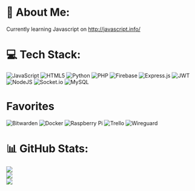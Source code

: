 # 💫 About Me:
Currently learning Javascript on http://javascript.info/


# 💻 Tech Stack:
![JavaScript](https://img.shields.io/badge/javascript-%23323330.svg?style=flat&logo=javascript&logoColor=%23F7DF1E) ![HTML5](https://img.shields.io/badge/html5-%23E34F26.svg?style=flat&logo=html5&logoColor=white) ![Python](https://img.shields.io/badge/python-3670A0?style=flat&logo=python&logoColor=ffdd54) ![PHP](https://img.shields.io/badge/php-%23777BB4.svg?style=flat&logo=php&logoColor=white) ![Firebase](https://img.shields.io/badge/firebase-%23039BE5.svg?style=flat&logo=firebase) ![Express.js](https://img.shields.io/badge/express.js-%23404d59.svg?style=flat&logo=express&logoColor=%2361DAFB) ![JWT](https://img.shields.io/badge/JWT-black?style=flat&logo=JSON%20web%20tokens) ![NodeJS](https://img.shields.io/badge/node.js-6DA55F?style=flat&logo=node.js&logoColor=white) ![Socket.io](https://img.shields.io/badge/Socket.io-black?style=flat&logo=socket.io&badgeColor=010101) ![MySQL](https://img.shields.io/badge/mysql-4479A1.svg?style=flat&logo=mysql&logoColor=white) 

# Favorites
  ![Bitwarden](https://img.shields.io/badge/bitwarden-%23175DDC.svg?style=flat&logo=bitwarden&logoColor=white) 
  ![Docker](https://img.shields.io/badge/docker-%230db7ed.svg?style=flat&logo=docker&logoColor=white)
  ![Raspberry Pi](https://img.shields.io/badge/-Raspberry_Pi-C51A4A?style=flat&logo=Raspberry-Pi)
  ![Trello](https://img.shields.io/badge/Trello-%23026AA7.svg?style=flat&logo=Trello&logoColor=white)
  ![Wireguard](https://img.shields.io/badge/wireguard-%2388171A.svg?style=flat&logo=wireguard&logoColor=white)


# 📊 GitHub Stats:
  ![](https://github-readme-stats.vercel.app/api?username=HA2614&theme=dark&hide_border=false&include_all_commits=false&count_private=false)<br/>
  ![](https://nirzak-streak-stats.vercel.app/?user=HA2614&theme=dark&hide_border=false)<br/>
  ![](https://github-readme-stats.vercel.app/api/top-langs/?username=HA2614&theme=dark&hide_border=false&include_all_commits=false&count_private=false&layout=compact)

<!-- Proudly created with GPRM ( https://gprm.itsvg.in ) -->
